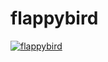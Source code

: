 # flappybird


[![flappybird](https://img.youtube.com/vi/dnRb13tdGow/0.jpg)](https://youtu.be/dnRb13tdGow)
